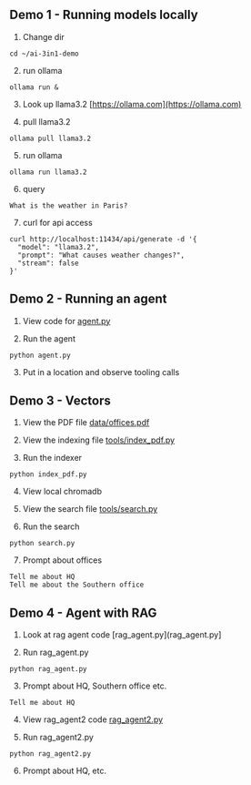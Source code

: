
## Demo 1 - Running models locally

1. Change dir

```
cd ~/ai-3in1-demo
```

2. run ollama

```
ollama run &
```

3. Look up llama3.2  [https://ollama.com](https://ollama.com)

4. pull llama3.2

```
ollama pull llama3.2
```

5. run ollama

```
ollama run llama3.2
```

6. query

```
What is the weather in Paris?
```

7. curl for api access

```
curl http://localhost:11434/api/generate -d '{
  "model": "llama3.2",
  "prompt": "What causes weather changes?",
  "stream": false
}'
```

## Demo 2 - Running an agent

1. View code for [agent.py](./agent.py)

2. Run the agent

```
python agent.py
```

3. Put in a location and observe tooling calls


## Demo 3 - Vectors

1. View the PDF file  [data/offices.pdf](data/offices.pdf)

2. View the indexing file [tools/index_pdf.py](tools/index_pdf.py)

3. Run the indexer

```
python index_pdf.py
```

4. View local chromadb

5. View the search file [tools/search.py](tools/search.py)

6. Run the search

```
python search.py
```

7. Prompt about offices

```
Tell me about HQ
Tell me about the Southern office
```

## Demo 4 - Agent with RAG

1. Look at rag agent code [rag_agent.py](rag_agent.py]

2. Run rag_agent.py

```
python rag_agent.py
```

3. Prompt about HQ, Southern office etc.

```
Tell me about HQ
```

4. View rag_agent2 code [rag_agent2.py](rag_agent2.py)

5. Run rag_agent2.py

```
python rag_agent2.py
```

6. Prompt about HQ, etc.
   





   
